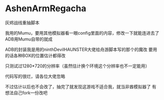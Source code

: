 # AshenArmRegacha
 灰烬战线重抽脚本


我用的Mumu，要用其他模拟器看一眼config里面的内容，修改一下就能连进去了
ADB用Mumu自带的就成


ADB的封装我是用的ninthDevilHAUNSTER大佬给舟游脚本写的那个的魔改
要用的话各种BOX的位置估计都得改


只测试过1280\*720的分辨率（虽然估计换个环境这个分辨率也不一定能用）


代码写的很烂，请各位大佬忽略


不过估计以后也不会改了，抽完了就发现这游戏不适合我，就当非酋模拟器了
有想法自己fork一份改吧
